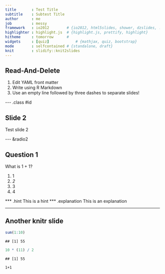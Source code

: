 ```yaml
---
title       : Test Title
subtitle    : Subtest Title
author      : me
job         : messy
framework   : io2012        # {io2012, html5slides, shower, dzslides, ...}
highlighter : highlight.js  # {highlight.js, prettify, highlight}
hitheme     : tomorrow      # 
widgets     : [quiz]            # {mathjax, quiz, bootstrap}
mode        : selfcontained # {standalone, draft}
knit        : slidify::knit2slides
---
```


## Read-And-Delete

1. Edit YAML front matter
2. Write using R Markdown
3. Use an empty line followed by three dashes to separate slides!

--- .class #id 

## Slide 2

Test slide 2

--- &radio2

## Question 1

What is 1 + 1?

1. 1
2. _2_
3. 3
4. 4

*** .hint This is a hint
*** .explanation This is an explanation

--- 

## Another knitr slide


```r
sum(1:10)
```

```
## [1] 55
```

```r
10 * (11) / 2
```

```
## [1] 55
```

```
1+1
```

